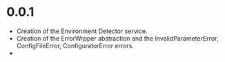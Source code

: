 # 0.0.1

* Creation of the Environment Detector service.
* Creation of the ErrorWrpper abstraction and the InvalidParameterError, ConfigFileError, ConfiguratorError errors.
* 




